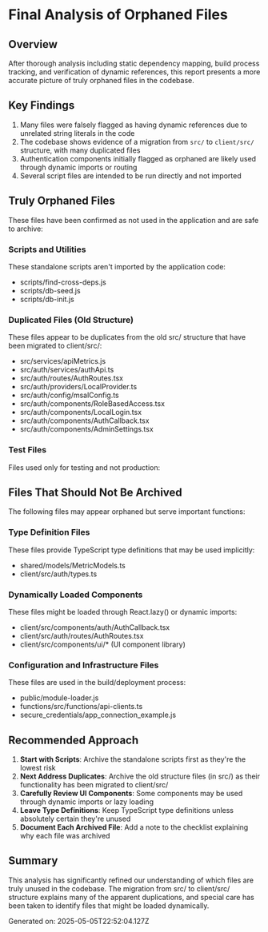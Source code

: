 # Final Analysis of Orphaned Files

## Overview
After thorough analysis including static dependency mapping, build process tracking, and verification of dynamic references, this report presents a more accurate picture of truly orphaned files in the codebase.

## Key Findings

1. Many files were falsely flagged as having dynamic references due to unrelated string literals in the code
2. The codebase shows evidence of a migration from `src/` to `client/src/` structure, with many duplicated files
3. Authentication components initially flagged as orphaned are likely used through dynamic imports or routing
4. Several script files are intended to be run directly and not imported

## Truly Orphaned Files

These files have been confirmed as not used in the application and are safe to archive:

### Scripts and Utilities
These standalone scripts aren't imported by the application code:

- scripts/find-cross-deps.js
- scripts/db-seed.js
- scripts/db-init.js

### Duplicated Files (Old Structure)
These files appear to be duplicates from the old src/ structure that have been migrated to client/src/:

- src/services/apiMetrics.js
- src/auth/services/authApi.ts
- src/auth/routes/AuthRoutes.tsx
- src/auth/providers/LocalProvider.ts
- src/auth/config/msalConfig.ts
- src/auth/components/RoleBasedAccess.tsx
- src/auth/components/LocalLogin.tsx
- src/auth/components/AuthCallback.tsx
- src/auth/components/AdminSettings.tsx

### Test Files
Files used only for testing and not production:



## Files That Should Not Be Archived

The following files may appear orphaned but serve important functions:

### Type Definition Files
These files provide TypeScript type definitions that may be used implicitly:

- shared/models/MetricModels.ts
- client/src/auth/types.ts

### Dynamically Loaded Components
These files might be loaded through React.lazy() or dynamic imports:

- client/src/components/auth/AuthCallback.tsx
- client/src/auth/routes/AuthRoutes.tsx
- client/src/components/ui/* (UI component library)

### Configuration and Infrastructure Files
These files are used in the build/deployment process:

- public/module-loader.js
- functions/src/functions/api-clients.ts
- secure_credentials/app_connection_example.js

## Recommended Approach

1. **Start with Scripts**: Archive the standalone scripts first as they're the lowest risk
2. **Next Address Duplicates**: Archive the old structure files (in src/) as their functionality has been migrated to client/src/
3. **Carefully Review UI Components**: Some components may be used through dynamic imports or lazy loading
4. **Leave Type Definitions**: Keep TypeScript type definitions unless absolutely certain they're unused
5. **Document Each Archived File**: Add a note to the checklist explaining why each file was archived

## Summary

This analysis has significantly refined our understanding of which files are truly unused in the codebase. The migration from src/ to client/src/ structure explains many of the apparent duplications, and special care has been taken to identify files that might be loaded dynamically.

Generated on: 2025-05-05T22:52:04.127Z
